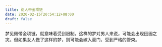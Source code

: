 ```yaml
---
title: 别人带金项链
date: 2020-02-15T20:54:12+08:00
draft: false
---
```


梦见佩带金项链，就意味着受到限制。这样的梦对男人来说，可能会出现囹圄之灾。但如果女人做了这样的梦，则可能会嫁入豪门，受到严格的管束。